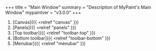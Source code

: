 +++
title = "Main Window"
summary = "Description of MyPaint's Main Window"
mypaintver = "v3.0.0"
+++

1. [Canvas]({{ <relref "canvas" }})
2. [Panels]({{ <relref "panels" }})
3. [Top toolbar]({{ <relref "toolbar-top" }})
4. [Bottom toolbar]({{ <relref "toolbar-bottom" }})
5. [Menubar]({{ <relref "menubar" }})
